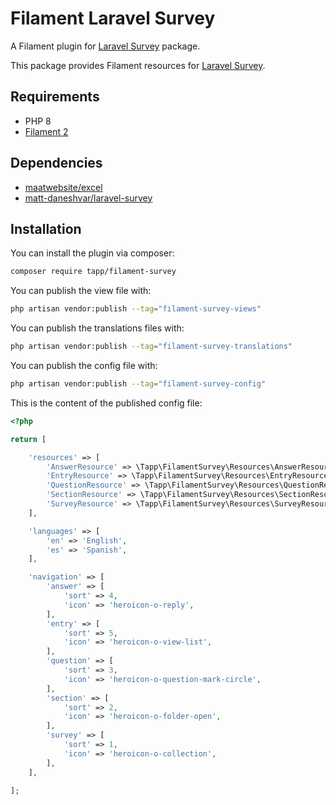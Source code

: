 # Filament Laravel Survey

A Filament plugin for [Laravel Survey](https://github.com/matt-daneshvar/laravel-survey) package.

This package provides Filament resources for [Laravel Survey](https://github.com/matt-daneshvar/laravel-survey).

## Requirements
- PHP 8
- [Filament 2](https://github.com/laravel-filament/filament)

## Dependencies
- [maatwebsite/excel](https://github.com/SpartnerNL/Laravel-Excel)
- [matt-daneshvar/laravel-survey](https://github.com/matt-daneshvar/laravel-survey)

## Installation

You can install the plugin via composer:

```bash
composer require tapp/filament-survey
```

You can publish the view file with:

```bash
php artisan vendor:publish --tag="filament-survey-views"
```

You can publish the translations files with:

```bash
php artisan vendor:publish --tag="filament-survey-translations"
```

You can publish the config file with:

```bash
php artisan vendor:publish --tag="filament-survey-config"
```

This is the content of the published config file:

```php
<?php

return [

    'resources' => [
        'AnswerResource' => \Tapp\FilamentSurvey\Resources\AnswerResource::class,
        'EntryResource' => \Tapp\FilamentSurvey\Resources\EntryResource::class,
        'QuestionResource' => \Tapp\FilamentSurvey\Resources\QuestionResource::class,
        'SectionResource' => \Tapp\FilamentSurvey\Resources\SectionResource::class,
        'SurveyResource' => \Tapp\FilamentSurvey\Resources\SurveyResource::class,
    ],

    'languages' => [
        'en' => 'English',
        'es' => 'Spanish',
    ],

    'navigation' => [
        'answer' => [
            'sort' => 4,
            'icon' => 'heroicon-o-reply',
        ],
        'entry' => [
            'sort' => 5,
            'icon' => 'heroicon-o-view-list',
        ],
        'question' => [
            'sort' => 3,
            'icon' => 'heroicon-o-question-mark-circle',
        ],
        'section' => [
            'sort' => 2,
            'icon' => 'heroicon-o-folder-open',
        ],
        'survey' => [
            'sort' => 1,
            'icon' => 'heroicon-o-collection',
        ],
    ],

];
```
